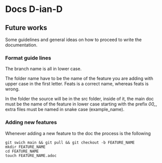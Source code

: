 # Docs D-ian-D

## Future works

Some guidelines and general ideas on how to proceed to write the documentation.

### Format guide lines

The branch name is all in lower case.

The folder name have to be the name of the feature you are adding with upper case in the first letter. Feats is a correct name, whereas feats is wrong.

In the folder the source will be in the src folder, inside of it, the main doc must be the name of the feature in lower case starting with the prefix *00_*, extra files must be named in snake case (example_name).

### Adding new features

Whenever adding a new feature to the doc the process is the following

```
git swich main && git pull && git checkout -b FEATURE_NAME
mkdir FEATURE_NAME
cd FEATURE_NAME
touch FEATURE_NAME.adoc
```
